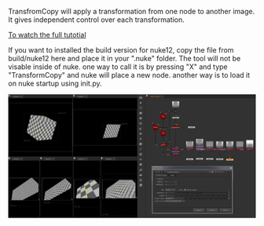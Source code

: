 TransfromCopy will apply a transformation from one node to another image.
It gives independent control over each transformation. 

<a href="https://youtu.be/viBFhVO5ROQ">To watch the full tutotial</a>

If you want to installed the build version for nuke12, copy the file from build/nuke12 here and place it in your ".nuke" folder. 
The tool will not be visable inside of nuke. one way to call it is by pressing "X" and type "TransformCopy" and nuke will place a new node. 
another way is to load it on nuke startup using init.py. 

<img src="https://github.com/EyalShirazi/Nuke/blob/main/Plugins/TransformCopy/demo/TransformCopy_example01.jpg"/>
